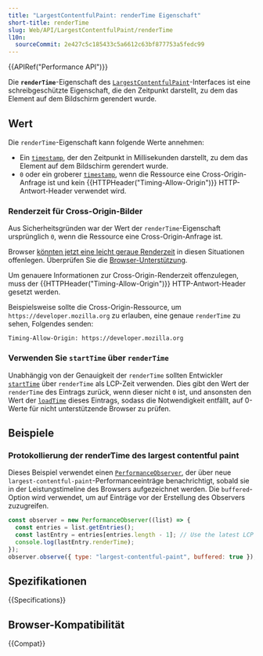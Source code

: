 ```yaml
---
title: "LargestContentfulPaint: renderTime Eigenschaft"
short-title: renderTime
slug: Web/API/LargestContentfulPaint/renderTime
l10n:
  sourceCommit: 2e427c5c185433c5a6612c63bf877753a5fedc99
---
```


{{APIRef("Performance API")}}

Die **`renderTime`**-Eigenschaft des [`LargestContentfulPaint`](/de/docs/Web/API/LargestContentfulPaint)-Interfaces ist eine schreibgeschützte Eigenschaft, die den Zeitpunkt darstellt, zu dem das Element auf dem Bildschirm gerendert wurde.

## Wert

Die `renderTime`-Eigenschaft kann folgende Werte annehmen:

- Ein [`timestamp`](/de/docs/Web/API/DOMHighResTimeStamp), der den Zeitpunkt in Millisekunden darstellt, zu dem das Element auf dem Bildschirm gerendert wurde.
- `0` oder ein groberer [`timestamp`](/de/docs/Web/API/DOMHighResTimeStamp), wenn die Ressource eine Cross-Origin-Anfrage ist und kein {{HTTPHeader("Timing-Allow-Origin")}} HTTP-Antwort-Header verwendet wird.

### Renderzeit für Cross-Origin-Bilder

Aus Sicherheitsgründen war der Wert der `renderTime`-Eigenschaft ursprünglich `0`, wenn die Ressource eine Cross-Origin-Anfrage ist.

Browser [könnten jetzt eine leicht geraue Renderzeit](https://github.com/w3c/paint-timing/issues/104) in diesen Situationen offenlegen. Überprüfen Sie die [Browser-Unterstützung](#browser-kompatibilität).

Um genauere Informationen zur Cross-Origin-Renderzeit offenzulegen, muss der {{HTTPHeader("Timing-Allow-Origin")}} HTTP-Antwort-Header gesetzt werden.

Beispielsweise sollte die Cross-Origin-Ressource, um `https://developer.mozilla.org` zu erlauben, eine genaue `renderTime` zu sehen, Folgendes senden:

```http
Timing-Allow-Origin: https://developer.mozilla.org
```

### Verwenden Sie `startTime` über `renderTime`

Unabhängig von der Genauigkeit der `renderTime` sollten Entwickler [`startTime`](/de/docs/Web/API/PerformanceEntry/startTime) über `renderTime` als LCP-Zeit verwenden. Dies gibt den Wert der `renderTime` des Eintrags zurück, wenn dieser nicht `0` ist, und ansonsten den Wert der [`loadTime`](/de/docs/Web/API/LargestContentfulPaint/loadTime) dieses Eintrags, sodass die Notwendigkeit entfällt, auf 0-Werte für nicht unterstützende Browser zu prüfen.

## Beispiele

### Protokollierung der renderTime des largest contentful paint

Dieses Beispiel verwendet einen [`PerformanceObserver`](/de/docs/Web/API/PerformanceObserver), der über neue `largest-contentful-paint`-Performanceeinträge benachrichtigt, sobald sie in der Leistungstimeline des Browsers aufgezeichnet werden. Die `buffered`-Option wird verwendet, um auf Einträge vor der Erstellung des Observers zuzugreifen.

```js
const observer = new PerformanceObserver((list) => {
  const entries = list.getEntries();
  const lastEntry = entries[entries.length - 1]; // Use the latest LCP candidate
  console.log(lastEntry.renderTime);
});
observer.observe({ type: "largest-contentful-paint", buffered: true });
```

## Spezifikationen

{{Specifications}}

## Browser-Kompatibilität

{{Compat}}
